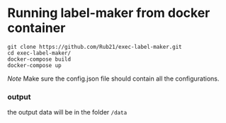 # Running label-maker from docker container

```
git clone https://github.com/Rub21/exec-label-maker.git
cd exec-label-maker/
docker-compose build
docker-compose up
```

*Note*
Make sure the config.json file should contain all the configurations. 

### output

the output data will be in the folder `/data`